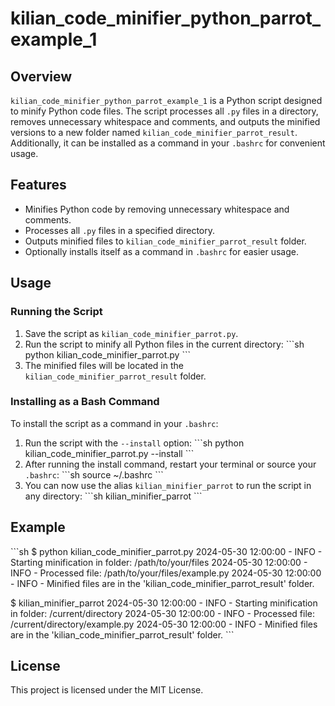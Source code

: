 # kilian_code_minifier_python_parrot_example_1

## Overview

`kilian_code_minifier_python_parrot_example_1` is a Python script designed to minify Python code files. The script processes all `.py` files in a directory, removes unnecessary whitespace and comments, and outputs the minified versions to a new folder named `kilian_code_minifier_parrot_result`. Additionally, it can be installed as a command in your `.bashrc` for convenient usage.

## Features

- Minifies Python code by removing unnecessary whitespace and comments.
- Processes all `.py` files in a specified directory.
- Outputs minified files to `kilian_code_minifier_parrot_result` folder.
- Optionally installs itself as a command in `.bashrc` for easier usage.

## Usage

### Running the Script

1. Save the script as `kilian_code_minifier_parrot.py`.
2. Run the script to minify all Python files in the current directory:
   \`\`\`sh
   python kilian_code_minifier_parrot.py
   \`\`\`
3. The minified files will be located in the `kilian_code_minifier_parrot_result` folder.

### Installing as a Bash Command

To install the script as a command in your `.bashrc`:

1. Run the script with the `--install` option:
   \`\`\`sh
   python kilian_code_minifier_parrot.py --install
   \`\`\`
2. After running the install command, restart your terminal or source your `.bashrc`:
   \`\`\`sh
   source ~/.bashrc
   \`\`\`
3. You can now use the alias `kilian_minifier_parrot` to run the script in any directory:
   \`\`\`sh
   kilian_minifier_parrot
   \`\`\`

## Example

\`\`\`sh
$ python kilian_code_minifier_parrot.py
2024-05-30 12:00:00 - INFO - Starting minification in folder: /path/to/your/files
2024-05-30 12:00:00 - INFO - Processed file: /path/to/your/files/example.py
2024-05-30 12:00:00 - INFO - Minified files are in the 'kilian_code_minifier_parrot_result' folder.

$ kilian_minifier_parrot
2024-05-30 12:00:00 - INFO - Starting minification in folder: /current/directory
2024-05-30 12:00:00 - INFO - Processed file: /current/directory/example.py
2024-05-30 12:00:00 - INFO - Minified files are in the 'kilian_code_minifier_parrot_result' folder.
\`\`\`

## License

This project is licensed under the MIT License.
